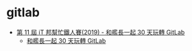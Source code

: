 # gitlab

* [第 11 屆 iT 邦幫忙鐵人賽(2019) - 和艦長一起 30 天玩轉 GitLab](https://blog.chengweichen.com/2019/11/11-it-2019-30-gitlab.html)
    * [和艦長一起 30 天玩轉 GitLab ](https://ithelp.ithome.com.tw/users/20120986/ironman/2733?sc=iThelpR)
